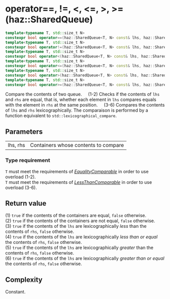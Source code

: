 # **operator==, !=, <, <=, >, >= (haz::SharedQueue)**

```cpp
template<typename T, std::size_t N>
constexpr bool operator==(haz::SharedQueue<T, N> const& lhs, haz::SharedQueue<T, N> const& rhs) noexcept();         (1)
template<typename T, std::size_t N>
constexpr bool operator!=(haz::SharedQueue<T, N> const& lhs, haz::SharedQueue<T, N> const& rhs) noexcept();         (2)
template<typename T, std::size_t N>
constexpr bool operator<(haz::SharedQueue<T, N> const& lhs, haz::SharedQueue<T, N> const& rhs) noexcept();         (3)
template<typename T, std::size_t N>
constexpr bool operator<=(haz::SharedQueue<T, N> const& lhs, haz::SharedQueue<T, N> const& rhs) noexcept();         (4)
template<typename T, std::size_t N>
constexpr bool operator>(haz::SharedQueue<T, N> const& lhs, haz::SharedQueue<T, N> const& rhs) noexcept();         (5)
template<typename T, std::size_t N>
constexpr bool operator>=(haz::SharedQueue<T, N> const& lhs, haz::SharedQueue<T, N> const& rhs) noexcept();         (6)
```

Compare the contents of two queue.
&nbsp;&nbsp;&nbsp;&nbsp;(1-2) Checks if the contents of `lhs` and `rhs` are equal, that is, whether each element in `lhs` compares equals with the element in `rhs` at the same position.
&nbsp;&nbsp;&nbsp;&nbsp;(3-6) Compares the contents of `lhs` and `rhs` lexicographically. The comparaison is performed by a function equivalent to `std::lexicographical_compare`.

## Parameters
|||
|---:|---|
| lhs, rhs | Containers whose contents to compare |

### Type requirement
`T` must meet the requirements of *[EqualityComparable](https://en.cppreference.com/w/cpp/named_req/EqualityComparable)* in order to use overload (1-2).  
`T` must meet the requirements of *[LessThanComparable](https://en.cppreference.com/w/cpp/named_req/LessThanComparable)* in order to use overload (3-6).  

## Return value
(1) `true` if the contents of the containers are equal, `false` otherwise.  
(2) `true` if the contents of the containers are not equal, `false` otherwise.  
(3) `true` if the contents of the `lhs` are lexicographically *less* than the contents of `rhs`, `false` otherwise.  
(4) `true` if the contents of the `lhs` are lexicographically *less than or equal* the contents of `rhs`, `false` otherwise.  
(5) `true` if the contents of the `lhs` are lexicographically *greater* than the contents of `rhs`, `false` otherwise.  
(6) `true` if the contents of the `lhs` are lexicographically *greater than or equal* the contents of `rhs`, `false` otherwise.

## Complexity
Constant.
